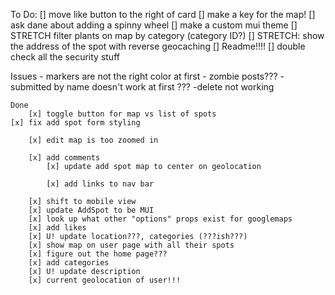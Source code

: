 To Do: 
    [] move like button to the right of card
    [] make a key for the map!
    [] ask dane about adding a spinny wheel 
    [] make a custom mui theme 
    [] STRETCH filter plants on map by category (category ID?)
    [] STRETCH: show the address of the spot with reverse 
    geocaching 
    [] Readme!!!!
    [] double check all the security stuff

Issues
    - markers are not the right color at first
    - zombie posts??? 
    - submitted by name doesn't work at first ???
    -delete not working



    Done
        [x] toggle button for map vs list of spots 
    [x] fix add spot form styling 

        [x] edit map is too zoomed in 

        [x] add comments
            [x] update add spot map to center on geolocation

            [x] add links to nav bar 

        [x] shift to mobile view
        [x] update AddSpot to be MUI 
        [x] look up what other "options" props exist for googlemaps
        [x] add likes
        [x] U! update location???, categories (???ish???)
        [x] show map on user page with all their spots     
        [x] figure out the home page???
        [x] add categories 
        [x] U! update description 
        [x] current geolocation of user!!! 




